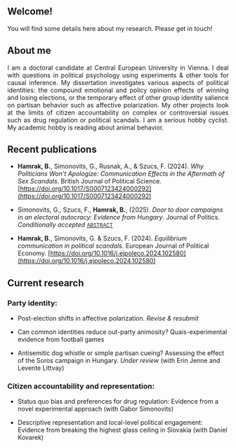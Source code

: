 ## Welcome!

You will find some details here about my research. Please get in touch!

## About me
<p style="text-align:justify;">
I am a doctoral candidate at Central European University in Vienna. I deal with questions in political psychology using experiments & other tools for causal inference. My dissertation investigates various aspects of political identities: the compound emotional and policy opinion effects of winning and losing elections, or the temporary effect of other group identity salience on partisan behavior such as affective polarization. My other projects look at the limits of citizen accountability on complex or controversial issues such as drug regulation or political scandals. I am a serious hobby cyclist. My academic hobby is reading about animal behavior.
 </p>
 
## Recent publications

- **Hamrak, B.**, Simonovits, G., Rusnak, A., & Szucs, F. (2024). *Why Politicians Won't Apologize: Communication Effects in the Aftermath of Sex Scandals*. British Journal of Political Science. [https://doi.org/10.1017/S0007123424000292](https://doi.org/10.1017/S0007123424000292)

- Simonovits, G., Szucs, F., **Hamrak, B.**, (2025). *Door to door campaigns in an electoral autocracy: Evidence from Hungary*. Journal of Politics. <em>Conditionally accepted</em> <span style="color: grey; font-size: 0.8em;">[ABSTRACT](https://drive.google.com/file/d/1B_6bpnUp-s1sqcCgBEtd4h9qJYFajHqM/view?usp=share_link)</span>

- **Hamrak, B.**, Simonovits, G. & Szucs, F. (2024). *Equilibrium communication in political scandals*. European Journal of Political Economy. [https://doi.org/10.1016/j.ejpoleco.2024.102580](https://doi.org/10.1016/j.ejpoleco.2024.102580)

## Current research

### Party identity:

- Post-election shifts in affective polarization. <em>Revise & resubmit</em>

- Can common identities reduce out-party animosity? Quais-experimental evidence from football games

- Antisemitic dog whistle or simple partisan cueing? Assessing the effect of the Soros campaign in Hungary. <em>Under review</em> (with Erin Jenne and Levente Littvay)

 ### Citizen accountability and representation:
  
- Status quo bias and preferences for drug regulation: Evidence from a novel experimental approach (with Gabor Simonovits)

- Descriptive representation and local-level political engagement: Evidence from breaking the highest glass ceiling in Slovakia (with Daniel Kovarek)


<!--
**bencehamrak/bencehamrak** is a ✨ _special_ ✨ repository because its `README.md` (this file) appears on your GitHub profile.

Here are some ideas to get you started:

- 🔭 I’m currently working on ...
- 🌱 I’m currently learning ...
- 👯 I’m looking to collaborate on ...
- 🤔 I’m looking for help with ...
- 💬 Ask me about ...
- 📫 How to reach me: ...
- 😄 Pronouns: ...
- ⚡ Fun fact: ...
-->
